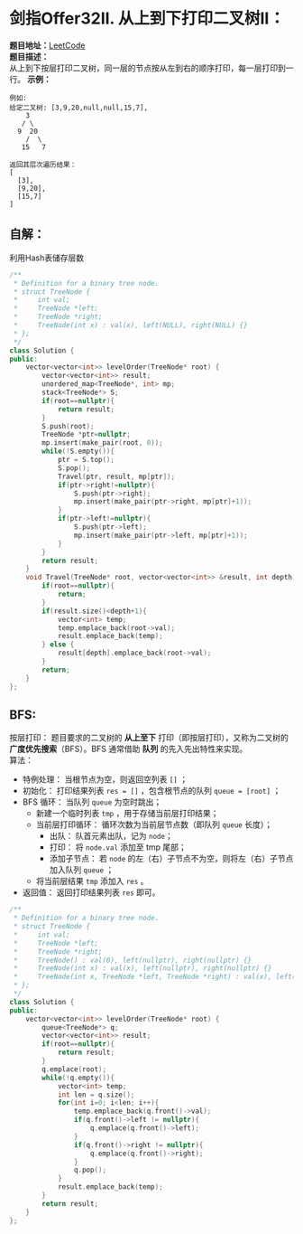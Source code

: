 # 剑指Offer32II. 从上到下打印二叉树II：  
**题目地址：**[LeetCode](https://leetcode-cn.com/problems/cong-shang-dao-xia-da-yin-er-cha-shu-ii-lcof/)    
**题目描述：**  
从上到下按层打印二叉树，同一层的节点按从左到右的顺序打印，每一层打印到一行。
**示例：**  
```
例如:
给定二叉树: [3,9,20,null,null,15,7],
    3
   / \
  9  20
    /  \
   15   7

返回其层次遍历结果：
[
  [3],
  [9,20],
  [15,7]
]
```

## 自解：  
利用Hash表储存层数
```cpp
/**
 * Definition for a binary tree node.
 * struct TreeNode {
 *     int val;
 *     TreeNode *left;
 *     TreeNode *right;
 *     TreeNode(int x) : val(x), left(NULL), right(NULL) {}
 * };
 */
class Solution {
public:
    vector<vector<int>> levelOrder(TreeNode* root) {
        vector<vector<int>> result;
        unordered_map<TreeNode*, int> mp;
        stack<TreeNode*> S;
        if(root==nullptr){
            return result;
        }
        S.push(root);
        TreeNode *ptr=nullptr;
        mp.insert(make_pair(root, 0));
        while(!S.empty()){
            ptr = S.top();
            S.pop();
            Travel(ptr, result, mp[ptr]);
            if(ptr->right!=nullptr){
                S.push(ptr->right);
                mp.insert(make_pair(ptr->right, mp[ptr]+1));
            }
            if(ptr->left!=nullptr){
                S.push(ptr->left);
                mp.insert(make_pair(ptr->left, mp[ptr]+1));
            }
        }
        return result;
    }
    void Travel(TreeNode* root, vector<vector<int>> &result, int depth){
        if(root==nullptr){
            return;
        }
        if(result.size()<depth+1){
            vector<int> temp;
            temp.emplace_back(root->val);
            result.emplace_back(temp);
        } else {
            result[depth].emplace_back(root->val);
        }
        return;
    }
};
```

## BFS:
按层打印： 题目要求的二叉树的 **从上至下** 打印（即按层打印），又称为二叉树的 **广度优先搜索**（BFS）。BFS 通常借助 **队列** 的先入先出特性来实现。  
算法：
- 特例处理： 当根节点为空，则返回空列表 `[]` ；
- 初始化： 打印结果列表 `res = []` ，包含根节点的队列 `queue = [root]` ；
- BFS 循环： 当队列 `queue` 为空时跳出；
    - 新建一个临时列表 `tmp` ，用于存储当前层打印结果；
    - 当前层打印循环： 循环次数为当前层节点数（即队列 `queue` 长度）；
        - 出队： 队首元素出队，记为 `node`；
        - 打印： 将 `node.val` 添加至 tmp 尾部；
        - 添加子节点： 若 `node` 的左（右）子节点不为空，则将左（右）子节点加入队列 `queue` ；
    - 将当前层结果 `tmp` 添加入 `res` 。
- 返回值： 返回打印结果列表 `res` 即可。
```cpp
/**
 * Definition for a binary tree node.
 * struct TreeNode {
 *     int val;
 *     TreeNode *left;
 *     TreeNode *right;
 *     TreeNode() : val(0), left(nullptr), right(nullptr) {}
 *     TreeNode(int x) : val(x), left(nullptr), right(nullptr) {}
 *     TreeNode(int x, TreeNode *left, TreeNode *right) : val(x), left(left), right(right) {}
 * };
 */
class Solution {
public:
    vector<vector<int>> levelOrder(TreeNode* root) {
        queue<TreeNode*> q;
        vector<vector<int>> result;
        if(root==nullptr){
            return result;
        }
        q.emplace(root);
        while(!q.empty()){
            vector<int> temp;
            int len = q.size();
            for(int i=0; i<len; i++){
                temp.emplace_back(q.front()->val);
                if(q.front()->left != nullptr){
                    q.emplace(q.front()->left);
                }
                if(q.front()->right != nullptr){
                    q.emplace(q.front()->right);
                }
                q.pop();
            }
            result.emplace_back(temp);
        }
        return result;
    }
};
```